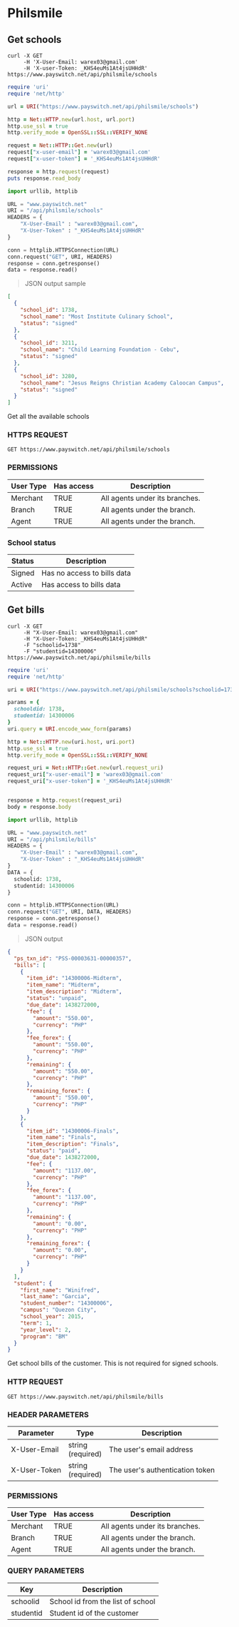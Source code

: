 # Philsmile

## Get schools

```shell
curl -X GET
     -H 'X-User-Email: warex03@gmail.com'
     -H 'X-user-Token: _KHS4euMs1At4jsUHHdR'
https://www.payswitch.net/api/philsmile/schools
```

```ruby
require 'uri'
require 'net/http'

url = URI("https://www.payswitch.net/api/philsmile/schools")

http = Net::HTTP.new(url.host, url.port)
http.use_ssl = true
http.verify_mode = OpenSSL::SSL::VERIFY_NONE

request = Net::HTTP::Get.new(url)
request["x-user-email"] = 'warex03@gmail.com'
request["x-user-token"] = '_KHS4euMs1At4jsUHHdR'

response = http.request(request)
puts response.read_body
```

```python
import urllib, httplib

URL = "www.payswitch.net"
URI = "/api/philsmile/schools"
HEADERS = {
    "X-User-Email" : "warex03@gmail.com",
    "X-User-Token" : "_KHS4euMs1At4jsUHHdR"
}

conn = httplib.HTTPSConnection(URL)
conn.request("GET", URI, HEADERS)
response = conn.getresponse()
data = response.read()
```

> JSON output sample

```json
[
  {
    "school_id": 1738,
    "school_name": "Most Institute Culinary School",
    "status": "signed"
  },
  {
    "school_id": 3211,
    "school_name": "Child Learning Foundation - Cebu",
    "status": "signed"
  },
  {
    "school_id": 3280,
    "school_name": "Jesus Reigns Christian Academy Caloocan Campus",
    "status": "signed"
  }
]
```

Get all the available schools

### HTTPS REQUEST

`GET https://www.payswitch.net/api/philsmile/schools`

### PERMISSIONS

User Type | Has access | Description
--------- | ---------- | -----------
Merchant | TRUE | All agents under its branches.
Branch | TRUE | All agents under the branch.
Agent | TRUE | All agents under the branch.

### School status

Status | Description
-------| -----------
Signed | Has no access to bills data
Active | Has access to bills data


## Get bills

```shell
curl -X GET
     -H "X-User-Email: warex03@gmail.com"
     -H "X-User-Token: _KHS4euMs1At4jsUHHdR"
     -F "schoolid=1738"
     -F "studentid=14300006"
https://www.payswitch.net/api/philsmile/bills
```

```ruby
require 'uri'
require 'net/http'

uri = URI("https://www.payswitch.net/api/philsmile/schools?schoolid=1738&studentid=14300006")

params = {
  schooldid: 1738,
  studentid: 14300006
}
uri.query = URI.encode_www_form(params)

http = Net::HTTP.new(uri.host, uri.port)
http.use_ssl = true
http.verify_mode = OpenSSL::SSL::VERIFY_NONE

request_uri = Net::HTTP::Get.new(url.request_uri)
request_uri["x-user-email"] = 'warex03@gmail.com'
request_uri["x-user-token"] = '_KHS4euMs1At4jsUHHdR'


response = http.request(request_uri)
body = response.body
```

```python
import urllib, httplib

URL = "www.payswitch.net"
URI = "/api/philsmile/bills"
HEADERS = {
    "X-User-Email" : "warex03@gmail.com",
    "X-User-Token" : "_KHS4euMs1At4jsUHHdR"
}
DATA = {
  schoolid: 1738,
  studentid: 14300006
}

conn = httplib.HTTPSConnection(URL)
conn.request("GET", URI, DATA, HEADERS)
response = conn.getresponse()
data = response.read()
```

> JSON output

```json
{
  "ps_txn_id": "PSS-00003631-00000357",
  "bills": [
    {
      "item_id": "14300006-Midterm",
      "item_name": "Midterm",
      "item_description": "Midterm",
      "status": "unpaid",
      "due_date": 1438272000,
      "fee": {
        "amount": "550.00",
        "currency": "PHP"
      },
      "fee_forex": {
        "amount": "550.00",
        "currency": "PHP"
      },
      "remaining": {
        "amount": "550.00",
        "currency": "PHP"
      },
      "remaining_forex": {
        "amount": "550.00",
        "currency": "PHP"
      }
    },
    {
      "item_id": "14300006-Finals",
      "item_name": "Finals",
      "item_description": "Finals",
      "status": "paid",
      "due_date": 1438272000,
      "fee": {
        "amount": "1137.00",
        "currency": "PHP"
      },
      "fee_forex": {
        "amount": "1137.00",
        "currency": "PHP"
      },
      "remaining": {
        "amount": "0.00",
        "currency": "PHP"
      },
      "remaining_forex": {
        "amount": "0.00",
        "currency": "PHP"
      }
    }
  ],
  "student": {
    "first_name": "Winifred",
    "last_name": "Garcia",
    "student_number": "14300006",
    "campus": "Quezon City",
    "school_year": 2015,
    "term": 1,
    "year_level": 2,
    "program": "BM"
  }
}
```

Get school bills of the customer. This is not required for signed schools.

### HTTP REQUEST

`GET https://www.payswitch.net/api/philsmile/bills`

### HEADER PARAMETERS
Parameter | Type | Description
--------- | ------- | -----------
X-User-Email | string<br/>(required) | The user's email address
X-User-Token | string<br/>(required) | The user's authentication token

### PERMISSIONS

User Type | Has access | Description
--------- | ---------- | -----------
Merchant | TRUE | All agents under its branches.
Branch | TRUE | All agents under the branch.
Agent | TRUE | All agents under the branch.

### QUERY PARAMETERS

Key | Description
----| -----------
schoolid | School id from the list of school
studentid | Student id of the customer
